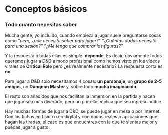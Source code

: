 # Conceptos básicos
### Todo cuanto necesitas saber

Mucha gente, yo incluido, cuando empieza a jugar suele preguntarse cosas como *"pero, ¿qué necesito saber para jugar?"* *"¿Cuántos dados necesito para una sesión?"* *"¿Me tengo que comprar las figuras?"*  

Y la respuesta a todas ellas es simple: **depende**. Es decir, obviamente todos queremos jugar a D&D a modo profesional como hemos visto en los vídeos virales de **Critical Role** pero ¿es realmente necesario? La respuesta corta es **no**. 

Para jugar a D&D solo necesitamos 4 cosas: **un personaje**, un **grupo de 2-5 amigos**, un **Dungeon Master** y, sobre todo **mucha imaginación**.

El resto son añadidos que nos facilitan la inmersión en la partida y hacen que jugar sea más divertido, pero no por ello implica que sea inprescindible.

Hay muchas formas de jugar a D&D, se puede jugar en mesa o por internet. Con las fichas en físico o en digital y con dados reales o aplicaciones que hagan las tiradas, el caso es que encuentres con la que te sientas mejor y puedas jugar a gusto.
